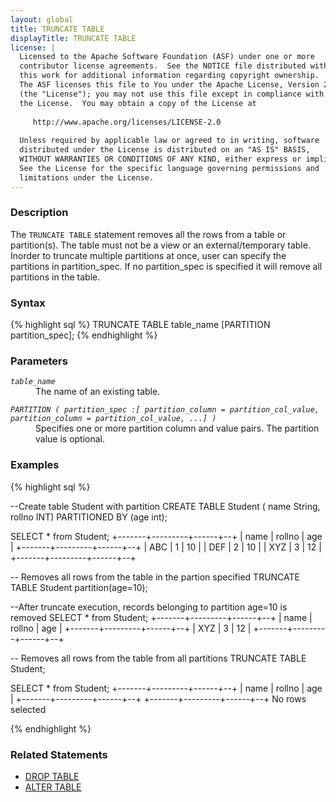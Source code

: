 ```yaml
---
layout: global
title: TRUNCATE TABLE
displayTitle: TRUNCATE TABLE
license: |
  Licensed to the Apache Software Foundation (ASF) under one or more
  contributor license agreements.  See the NOTICE file distributed with
  this work for additional information regarding copyright ownership.
  The ASF licenses this file to You under the Apache License, Version 2.0
  (the "License"); you may not use this file except in compliance with
  the License.  You may obtain a copy of the License at
 
     http://www.apache.org/licenses/LICENSE-2.0
 
  Unless required by applicable law or agreed to in writing, software
  distributed under the License is distributed on an "AS IS" BASIS,
  WITHOUT WARRANTIES OR CONDITIONS OF ANY KIND, either express or implied.
  See the License for the specific language governing permissions and
  limitations under the License.
---
```


### Description
The `TRUNCATE TABLE` statement removes all the rows from a table or partition(s). The table must not be a view 
or an external/temporary table. Inorder to truncate multiple partitions at once, user can specify the partitions 
in partition_spec. If no partition_spec is specified it will remove all partitions in the table.

### Syntax
{% highlight sql %}
TRUNCATE TABLE table_name [PARTITION partition_spec];
{% endhighlight %}

### Parameters
<dl>
  <dt><code><em>table_name</em></code></dt>
  <dd>The name of an existing table.</dd>
</dl>

<dl>
  <dt><code><em>PARTITION ( partition_spec :[ partition_column = partition_col_value, partition_column = partition_col_value, ...] )</em></code></dt>
  <dd>Specifies one or more partition column and value pairs. The partition value is optional.</dd>
</dl>


### Examples
{% highlight sql %}

--Create table Student with partition
CREATE TABLE Student ( name String, rollno INT) PARTITIONED BY (age int);

SELECT * from Student;
+-------+---------+------+--+
| name  | rollno  | age  |
+-------+---------+------+--+
| ABC   | 1       | 10   |
| DEF   | 2       | 10   |
| XYZ   | 3       | 12   |
+-------+---------+------+--+

-- Removes all rows from the table in the partion specified
TRUNCATE TABLE Student partition(age=10);

--After truncate execution, records belonging to partition age=10 is removed
SELECT * from Student;
+-------+---------+------+--+
| name  | rollno  | age  |
+-------+---------+------+--+
| XYZ   | 3       | 12   |
+-------+---------+------+--+

-- Removes all rows from the table from all partitions
TRUNCATE TABLE Student;

SELECT * from Student;
+-------+---------+------+--+
| name  | rollno  | age  |
+-------+---------+------+--+
+-------+---------+------+--+
No rows selected 

{% endhighlight %}


### Related Statements
- [DROP TABLE](sql-ref-syntax-ddl-drop-table.html)
- [ALTER TABLE](sql-ref-syntax-ddl-alter-tabley.html)

